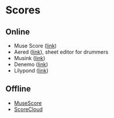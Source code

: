 # Scores

## Online

* Muse Score ([link](http://musescore.com/))
* Aered ([link](http://aerodrums.com/aered/)), sheet editor for drummers
* Musink ([link](http://musink.net/))
* Denemo ([link](http://www.denemo.org/))
* Lilypond ([link](http://lilypond.org/))

## Offline

- [MuseScore](www.musescore.org)
- [ScoreCloud](http://scorecloud.com/)
